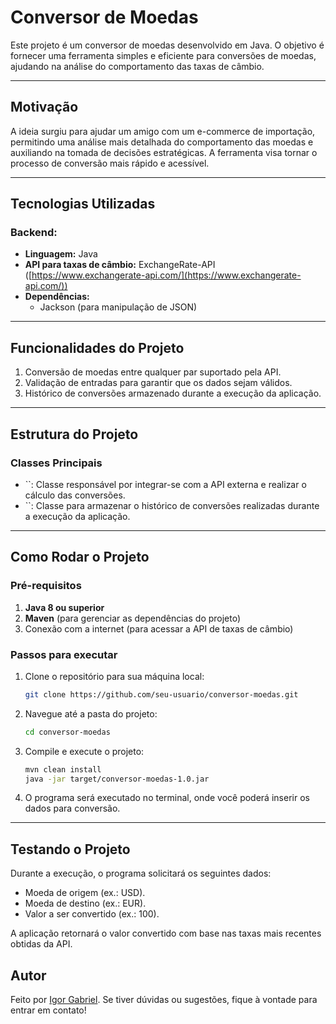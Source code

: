 # Conversor de Moedas

Este projeto é um conversor de moedas desenvolvido em Java. O objetivo é fornecer uma ferramenta simples e eficiente para conversões de moedas, ajudando na análise do comportamento das taxas de câmbio.

---

## **Motivação**

A ideia surgiu para ajudar um amigo com um e-commerce de importação, permitindo uma análise mais detalhada do comportamento das moedas e auxiliando na tomada de decisões estratégicas. A ferramenta visa tornar o processo de conversão mais rápido e acessível.

---

## **Tecnologias Utilizadas**

### Backend:

- **Linguagem:** Java
- **API para taxas de câmbio:** ExchangeRate-API ([https://www.exchangerate-api.com/](https://www.exchangerate-api.com/))
- **Dependências:**
  - Jackson (para manipulação de JSON)

---

## **Funcionalidades do Projeto**

1. Conversão de moedas entre qualquer par suportado pela API.
2. Validação de entradas para garantir que os dados sejam válidos.
3. Histórico de conversões armazenado durante a execução da aplicação.

---

## **Estrutura do Projeto**

### **Classes Principais**

- ``: Classe responsável por integrar-se com a API externa e realizar o cálculo das conversões.
- ``: Classe para armazenar o histórico de conversões realizadas durante a execução da aplicação.

---

## **Como Rodar o Projeto**

### **Pré-requisitos**

1. **Java 8 ou superior**
2. **Maven** (para gerenciar as dependências do projeto)
3. Conexão com a internet (para acessar a API de taxas de câmbio)

### **Passos para executar**

1. Clone o repositório para sua máquina local:

   ```bash
   git clone https://github.com/seu-usuario/conversor-moedas.git
   ```

2. Navegue até a pasta do projeto:

   ```bash
   cd conversor-moedas
   ```

3. Compile e execute o projeto:

   ```bash
   mvn clean install
   java -jar target/conversor-moedas-1.0.jar
   ```

4. O programa será executado no terminal, onde você poderá inserir os dados para conversão.

---

## **Testando o Projeto**

Durante a execução, o programa solicitará os seguintes dados:

- Moeda de origem (ex.: USD).
- Moeda de destino (ex.: EUR).
- Valor a ser convertido (ex.: 100).

A aplicação retornará o valor convertido com base nas taxas mais recentes obtidas da API.

## **Autor**

Feito por [Igor Gabriel]([https://github.com/IgorGSBarbosaDev]). Se tiver dúvidas ou sugestões, fique à vontade para entrar em contato!

